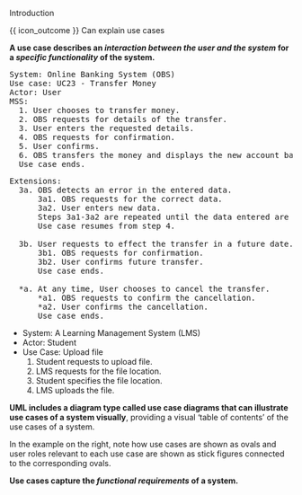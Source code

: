 <span id="title">Introduction</span>

<span id="prereqs"></span>

<span id="outcomes">{{ icon_outcome }} Can explain use cases</span>

<div id="body">

<box type="definition" seamless>
<include src="../../../common/definitions.md#def-use-case" trim />
</box>

**A use case describes an _interaction between the user and the system_ for a _specific functionality_ of the system.**

<box>

<panel header="{{ icon_example }} Example 1: 'transfer money' use case for an online banking system" type="seamless" expanded>
<pre>
System: Online Banking System (OBS)
Use case: UC23 - Transfer Money
Actor: User
MSS:
  1. User chooses to transfer money.
  2. OBS requests for details of the transfer.
  3. User enters the requested details.
  4. OBS requests for confirmation.
  5. User confirms.
  6. OBS transfers the money and displays the new account balance.
  Use case ends.
</pre>

<pre>
Extensions:
  3a. OBS detects an error in the entered data.
      3a1. OBS requests for the correct data.
      3a2. User enters new data.
      Steps 3a1-3a2 are repeated until the data entered are correct.
      Use case resumes from step 4.

  3b. User requests to effect the transfer in a future date.
      3b1. OBS requests for confirmation.
      3b2. User confirms future transfer.
      Use case ends.

  *a. At any time, User chooses to cancel the transfer.
      *a1. OBS requests to confirm the cancellation.
      *a2. User confirms the cancellation.
      Use case ends.
</pre>
</panel>

<panel header="%%{{ icon_example }} Example 2: 'upload file' use case of an LMS%%" type="seamless">
<div class="text-monospace">

* System: A Learning Management System (LMS)
* Actor: Student
* Use Case: Upload file
  1. Student requests to upload file.
  2. LMS requests for the file location.
  3. Student specifies the file location.
  4. LMS uploads the file.

</div>
</panel>

</box>

<box background-color="white" border-color="white">

<pic eager class="float-end ms-5" src="{{baseUrl}}/specifyingRequirements/useCases/introduction/images/ticketMachine.png" width="300" />

**<trigger for="modal:uml" trigger="click">UML</trigger> includes a diagram type called use case diagrams that can illustrate use cases of a system visually**, providing a visual ‘table of contents’ of the use cases of a system.

In the example on the right, note how use cases are shown as ovals and user roles relevant to each use case are shown as stick figures connected to the corresponding ovals.

<modal header="**Unified Modeling Language (UML)**" id="modal:uml">
  <include src="../../../common/definitions.md#def-uml" />
</modal>
</box>

**Use cases capture the _functional requirements_ of a system.**

</div>

<div id="extras">
</div>
